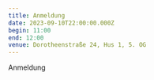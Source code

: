 ```yaml
---
title: Anmeldung
date: 2023-09-10T22:00:00.000Z
begin: 11:00
end: 12:00
venue: Dorotheenstraße 24, Hus 1, 5. OG
---
```

Anmeldung
